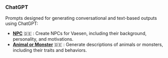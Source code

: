 ### ChatGPT

Prompts designed for generating conversational and text-based outputs using ChatGPT:

- **[NPC](chat-gpt/npc-de.md)** :de: \: Create NPCs for Vaesen, including their background, personality, and motivations.
- **[Animal or Monster](chat-gpt/animal-de.md)** :de: \: Generate descriptions of animals or monsters, including their traits and behaviors.
